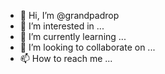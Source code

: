- 👋 Hi, I’m @grandpadrop
- 👀 I’m interested in ...
- 🌱 I’m currently learning ...
- 💞️ I’m looking to collaborate on ...
- 📫 How to reach me ...

<!---
grandpadrop/grandpadrop is a ✨ special ✨ repository because its `README.md` (this file) appears on your GitHub profile.
You can click the Preview link to take a look at your changes.
--->
